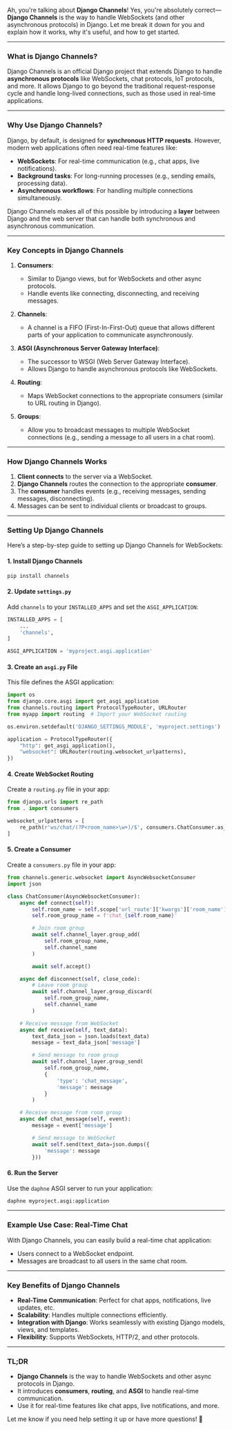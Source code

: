 Ah, you're talking about **Django Channels**! Yes, you're absolutely correct—**Django Channels** is the way to handle WebSockets (and other asynchronous protocols) in Django. Let me break it down for you and explain how it works, why it's useful, and how to get started.

---

### **What is Django Channels?**
Django Channels is an official Django project that extends Django to handle **asynchronous protocols** like WebSockets, chat protocols, IoT protocols, and more. It allows Django to go beyond the traditional request-response cycle and handle long-lived connections, such as those used in real-time applications.

---

### **Why Use Django Channels?**
Django, by default, is designed for **synchronous HTTP requests**. However, modern web applications often need real-time features like:
- **WebSockets**: For real-time communication (e.g., chat apps, live notifications).
- **Background tasks**: For long-running processes (e.g., sending emails, processing data).
- **Asynchronous workflows**: For handling multiple connections simultaneously.

Django Channels makes all of this possible by introducing a **layer** between Django and the web server that can handle both synchronous and asynchronous communication.

---

### **Key Concepts in Django Channels**
1. **Consumers**:
   - Similar to Django views, but for WebSockets and other async protocols.
   - Handle events like connecting, disconnecting, and receiving messages.

2. **Channels**:
   - A channel is a FIFO (First-In-First-Out) queue that allows different parts of your application to communicate asynchronously.

3. **ASGI (Asynchronous Server Gateway Interface)**:
   - The successor to WSGI (Web Server Gateway Interface).
   - Allows Django to handle asynchronous protocols like WebSockets.

4. **Routing**:
   - Maps WebSocket connections to the appropriate consumers (similar to URL routing in Django).

5. **Groups**:
   - Allow you to broadcast messages to multiple WebSocket connections (e.g., sending a message to all users in a chat room).

---

### **How Django Channels Works**
1. **Client connects** to the server via a WebSocket.
2. **Django Channels** routes the connection to the appropriate **consumer**.
3. The **consumer** handles events (e.g., receiving messages, sending messages, disconnecting).
4. Messages can be sent to individual clients or broadcast to groups.

---

### **Setting Up Django Channels**
Here’s a step-by-step guide to setting up Django Channels for WebSockets:

#### **1. Install Django Channels**
```bash
pip install channels
```

#### **2. Update `settings.py`**
Add `channels` to your `INSTALLED_APPS` and set the `ASGI_APPLICATION`:
```python
INSTALLED_APPS = [
    ...
    'channels',
]

ASGI_APPLICATION = 'myproject.asgi.application'
```

#### **3. Create an `asgi.py` File**
This file defines the ASGI application:
```python
import os
from django.core.asgi import get_asgi_application
from channels.routing import ProtocolTypeRouter, URLRouter
from myapp import routing  # Import your WebSocket routing

os.environ.setdefault('DJANGO_SETTINGS_MODULE', 'myproject.settings')

application = ProtocolTypeRouter({
    "http": get_asgi_application(),
    "websocket": URLRouter(routing.websocket_urlpatterns),
})
```

#### **4. Create WebSocket Routing**
Create a `routing.py` file in your app:
```python
from django.urls import re_path
from . import consumers

websocket_urlpatterns = [
    re_path(r'ws/chat/(?P<room_name>\w+)/$', consumers.ChatConsumer.as_asgi()),
]
```

#### **5. Create a Consumer**
Create a `consumers.py` file in your app:
```python
from channels.generic.websocket import AsyncWebsocketConsumer
import json

class ChatConsumer(AsyncWebsocketConsumer):
    async def connect(self):
        self.room_name = self.scope['url_route']['kwargs']['room_name']
        self.room_group_name = f'chat_{self.room_name}'

        # Join room group
        await self.channel_layer.group_add(
            self.room_group_name,
            self.channel_name
        )

        await self.accept()

    async def disconnect(self, close_code):
        # Leave room group
        await self.channel_layer.group_discard(
            self.room_group_name,
            self.channel_name
        )

    # Receive message from WebSocket
    async def receive(self, text_data):
        text_data_json = json.loads(text_data)
        message = text_data_json['message']

        # Send message to room group
        await self.channel_layer.group_send(
            self.room_group_name,
            {
                'type': 'chat_message',
                'message': message
            }
        )

    # Receive message from room group
    async def chat_message(self, event):
        message = event['message']

        # Send message to WebSocket
        await self.send(text_data=json.dumps({
            'message': message
        }))
```

#### **6. Run the Server**
Use the `daphne` ASGI server to run your application:
```bash
daphne myproject.asgi:application
```

---

### **Example Use Case: Real-Time Chat**
With Django Channels, you can easily build a real-time chat application:
- Users connect to a WebSocket endpoint.
- Messages are broadcast to all users in the same chat room.

---

### **Key Benefits of Django Channels**
- **Real-Time Communication**: Perfect for chat apps, notifications, live updates, etc.
- **Scalability**: Handles multiple connections efficiently.
- **Integration with Django**: Works seamlessly with existing Django models, views, and templates.
- **Flexibility**: Supports WebSockets, HTTP/2, and other protocols.

---

### **TL;DR**
- **Django Channels** is the way to handle WebSockets and other async protocols in Django.
- It introduces **consumers**, **routing**, and **ASGI** to handle real-time communication.
- Use it for real-time features like chat apps, live notifications, and more.

Let me know if you need help setting it up or have more questions! 🚀
